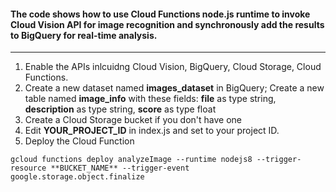 #### The code shows how to use Cloud Functions node.js runtime to invoke Cloud Vision API for image recognition and synchronously add the results to BigQuery for real-time analysis.
---
1) Enable the APIs inlcuidng Cloud Vision, BigQuery, Cloud Storage, Cloud Functions.
2) Create a new dataset named **images_dataset** in BigQuery; Create a new table named **image_info** with these fields:
**file** as type string, **description** as type string, **score** as type float
3) Create a Cloud Storage bucket if you don't have one
4) Edit **YOUR_PROJECT_ID** in index.js and set to your project ID.
5) Deploy the Cloud Function
```
gcloud functions deploy analyzeImage --runtime nodejs8 --trigger-resource **BUCKET_NAME** --trigger-event google.storage.object.finalize
```
